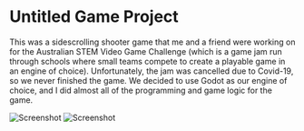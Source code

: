 # Untitled Game Project

This was a sidescrolling shooter game that me and a friend were working on for the Australian STEM Video Game Challenge (which is a game jam run through schools where small teams compete to create a playable game in an engine of choice). Unfortunately, the jam was cancelled due to Covid-19, so we never finished the game.
We decided to use Godot as our engine of choice, and I did almost all of the programming and game logic for the game.

![Screenshot](https://georgelamb.net/media/game_project_screenshot_1_full.JPG)
![Screenshot](https://georgelamb.net/media/game_project_screenshot_2_full.JPG)
